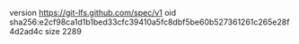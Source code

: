 version https://git-lfs.github.com/spec/v1
oid sha256:e2cf98ca1d1b1bed33cfc39410a5fc8dbf5be60b527361261c265e28f4d2ad4c
size 2289
